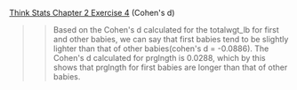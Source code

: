 [Think Stats Chapter 2 Exercise 4](http://greenteapress.com/thinkstats2/html/thinkstats2003.html#toc24) (Cohen's d)

>> Based on the Cohen's d calculated for the totalwgt_lb for first and other babies, we can say that first babies tend to be slightly lighter than that of other babies(cohen's d = -0.0886). The Cohen's d calculated for prglngth is 0.0288, which by this shows that prglngth for first babies are longer than that of other babies.
